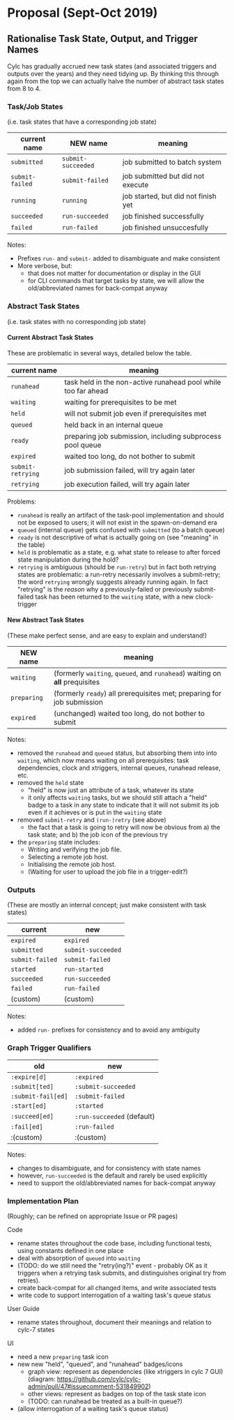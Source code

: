 # Proposal (Sept-Oct 2019)

## Rationalise Task State, Output, and Trigger Names

Cylc has gradually accrued new task states (and associated triggers and outputs
over the years) and they need tidying up. By thinking this through again from
the top we can actually halve the number of abstract task states from 8 to 4.

### Task/Job States

(i.e. task states that have a corresponding job state)

| current name      | NEW name            | meaning                       |
| --                |----                 | ---                           |
| `submitted`       | `submit-succeeded`  | job submitted to batch system |
| `submit-failed`   | `submit-failed`     | job submitted but did not execute |
| `running`         | `running`           | job started, but did not finish yet |
| `succeeded`       | `run-succeeded`     | job finished successfully    |
| `failed`          | `run-failed`        | job finished unsuccesfully   |

Notes:
- Prefixes `run-` and `submit-` added to disambiguate and make consistent
- More verbose, but:
  - that does not matter for documentation or display in the GUI
  - for CLI commands that target tasks by state, we will allow the
    old/abbreviated names for back-compat anyway

### Abstract Task States

(i.e. task states with no corresponding job state)

#### Current Abstract Task States

These are problematic in several ways, detailed below the table.  

| current name       | meaning                                                   |
|--                  |---                                                        |
| `runahead`         | task held in the non-active runahead pool while too far ahead |
| `waiting`          | waiting for prerequisites to be met                       |
| `held`             | will not submit job even if prerequisites met                   |
| `queued`           | held back in an internal queue                            |
| `ready`            | preparing job submission, including subprocess pool queue |
| `expired`          | waited too long, do not bother to submit                  |
| `submit-retrying`  | job submission failed, will try again later               |
| `retrying`         | job execution failed, will try again later                | 

Problems:
- `runahead` is really an artifact of the task-pool implementation and should not
  be exposed to users; it will not exist in the spawn-on-demand era
- `queued` (internal queue) gets confused with `submitted` (to a batch queue)
- `ready` is not descriptive of what is actually going on (see "meaning" in the
  table)
- `held` is problematic as a state, e.g. what state to release to after forced
  state manipulation during the hold?
- `retrying` is ambiguous (should be `run-retry`) but in fact both retrying
  states are problematic: a run-retry necessarily involves a submit-retry; the
  word `retrying` wrongly suggests already running again. In fact "retrying"
  is the *reason* why a previously-failed or previously submit-failed task has
  been returned to the `waiting` state, with a new clock-trigger

#### New Abstract Task States

(These make perfect sense, and are easy to explain and understand!)

| NEW name      | meaning                                             |
|----           | ---                                                 |
| `waiting`     | (formerly `waiting`, `queued`, and `runahead`) waiting on **all** prequisites |
| `preparing`   | (formerly `ready`) all prerequisites met; preparing for job submission |
| `expired`     | (unchanged) waited too long, do not bother to submit    |

Notes:
- removed the `runahead` and `queued` status, but absorbing them into into
  `waiting`, which now means waiting on all prerequisites: task dependencies,
  clock and xtriggers, internal queues, runahead release, etc.
- removed the `held` state
  - "held" is now just an attribute of a task, whatever its state
  - it only affects `waiting` tasks, but we should still attach a "held" badge
    to a task in any state to indicate that it will not submit its job even
    if it achieves or is put in the `waiting` state
- removed `submit-retry` and `(run-)retry` (see above)
  - the fact that a task is going to retry will now be obvious from a) the task
    state; and b) the job icon of the previous try
- the `preparing` state includes:
  - Writing and verifying the job file.
  - Selecting a remote job host.
  - Initialising the remote job host.
  - (Waiting for user to upload the job file in a trigger-edit?)

### Outputs

(These are mostly an internal concept; just make consistent with task states)

| current           | new             |
|---                |----             |
| `expired`         | `expired`       |
| `submitted`       | `submit-succeeded`     |
| `submit-failed`   | `submit-failed` |
| `started`         | `run-started`   |
| `succeeded`       | `run-succeeded` |
| `failed`          | `run-failed`    |
| (custom)          | (custom)        |

Notes:
- added `run-` prefixes for consistency and to avoid any ambiguity

### Graph Trigger Qualifiers

| old                  | new              |
|----                  |----              |
| `:expire[d]`         | `:expired`       |
| `:submit[ted]`       | `:submit-succeeded`     |
| `:submit-fail[ed]`   | `:submit-failed` |
| `:start[ed]`         | `:started`       |
| `:succeed[ed]`       | `:run-succeeded` (default) |
| `:fail[ed]`          | `:run-failed`  |
| :(custom)            | :(custom)      |

Notes:
- changes to disambiguate, and for consistency with state names
- however, `run-succeeded` is the default and rarely be used explicitly
- need to support the old/abbreviated names for back-compat anyway

### Implementation Plan

(Roughly; can be refined on appropriate Issue or PR pages)

Code
- rename states throughout the code base, including functional tests, using
  constants defined in one place
- deal with absorption of `queued` into `waiting`
- (TODO: do we still need the "retry(ing?)" event - probably OK as it triggers
  when a retrying task submits, and distinguishes original try from retries).  
- create back-compat for all changed items, and write associated tests 
- write code to support interrogation of a waiting task's queue status

User Guide
- rename states throughout, document their meanings and relation to cylc-7 states

UI
- need a new `preparing` task icon
- new new "held", "queued", and "runahead" badges/icons 
  - graph view: represent as dependencies (like xtriggers in cylc 7 GUI)
    (diagram: https://github.com/cylc/cylc-admin/pull/47#issuecomment-531849902)
  - other views: represent as badges on top of the task state icon
  - (TODO: can runahead be treated as a built-in queue?)
- (allow interrogation of a waiting task's queue status)
